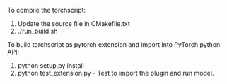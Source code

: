 To compile the torchscript:
1. Update the source file in CMakefile.txt
2. ./run_build.sh

To build torchscript as pytorch extension and import into PyTorch python API:
1. python setup.py install
2. python test_extension.py - Test to import the plugin and run model.
